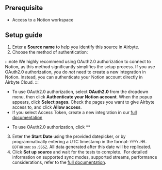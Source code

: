 ## Prerequisite

* Access to a Notion workspace
​
## Setup guide

1. Enter a **Source name** to help you identify this source in Airbyte.
2. Choose the method of authentication:

<!-- env:cloud -->
:::note
We highly recommend using OAuth2.0 authorization to connect to Notion, as this method significantly simplifies the setup process. If you use OAuth2.0 authorization, you do _not_ need to create a new integration in Notion. Instead, you can authenticate your Notion account directly in Airbyte Cloud.
:::

* To use OAuth2.0 authorization, select **OAuth2.0** from the dropdown menu, then click **Authenticate your Notion account**. When the popup appears, click **Select pages**. Check the pages you want to give Airbyte access to, and click **Allow access**.
* If you select Access Token, create a new integration in our [full documentation](https://docs.airbyte.com/integrations/sources/notion)
<!-- /env:cloud -->

<!-- env:oss -->
* To use OAuth2.0 authorization, click **
<!-- /env:oss -->

3. Enter the **Start Date** using the provided datepicker, or by programmatically entering a UTC timestamp in the format: `YYYY-MM-DDTHH:mm:ss.SSSZ`. All data generated after this date will be replicated.
4. Click **Set up source** and wait for the tests to complete.
​
For detailed information on supported sync modes, supported streams, performance considerations, refer to the [full documentation](https://docs.airbyte.com/integrations/sources/notion).
